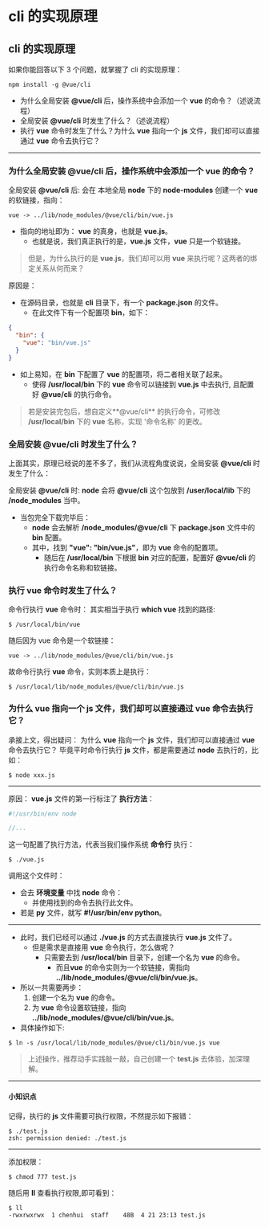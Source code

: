 # cli 的实现原理

## cli 的实现原理

如果你能回答以下 3 个问题，就掌握了 cli 的实现原理：

```
npm install -g @vue/cli
```

- 为什么全局安装 **@vue/cli** 后，操作系统中会添加一个 **vue** 的命令？（述说流程）
- 全局安装 **@vue/cli** 时发生了什么？（述说流程）
- 执行 **vue** 命令时发生了什么？为什么 **vue** 指向一个 **js** 文件，我们却可以直接通过 **vue** 命令去执行它？

---

### 为什么全局安装 **@vue/cli** 后，操作系统中会添加一个 **vue** 的命令？

全局安装 **@vue/cli** 后:
会在 本地全局 **node** 下的 **node-modules** 创建一个 **vue** 的软链接，指向：

```
vue -> ../lib/node_modules/@vue/cli/bin/vue.js
```

- 指向的地址即为： **vue** 的真身，也就是 **vue.js**。
  - 也就是说，我们真正执行的是，**vue.js** 文件，**vue** 只是一个软链接。

> 但是，为什么执行的是 **vue.js**，我们却可以用 **vue** 来执行呢？这两者的绑定关系从何而来？

原因是：

- 在源码目录，也就是 **cli** 目录下，有一个 **package.json** 的文件。
  - 在此文件下有一个配置项 **bin**，如下：

```json
{
  "bin": {
    "vue": "bin/vue.js"
  }
}
```

- 如上易知，在 **bin** 下配置了 **vue** 的配置项，将二者相关联了起来。
  - 使得 **/usr/local/bin** 下的 **vue** 命令可以链接到 **vue.js** 中去执行, 且配置好 **@vue/cli** 的执行命令。

> 若是安装完包后，想自定义**@vue/cli** 的执行命令，可修改 **/usr/local/bin** 下的 **vue** 名称，实现 '命令名称' 的更改。

### 全局安装 **@vue/cli** 时发生了什么？

上面其实，原理已经说的差不多了，我们从流程角度说说，全局安装 **@vue/cli** 时发生了什么：

全局安装 **@vue/cli** 时:
**node** 会将 **@vue/cli** 这个包放到 **/user/local/lib** 下的 **/node_modules** 当中。

- 当包完全下载完毕后：
  - **node** 会去解析 **/node_modules/@vue/cli** 下 **package.json** 文件中的 **bin** 配置。
  - 其中，找到 **"vue": "bin/vue.js"**，即为 **vue** 命令的配置项。
    - 随后在 **/usr/local/bin** 下根据 **bin** 对应的配置，配置好 **@vue/cli** 的执行命令名称和软链接。

### 执行 **vue** 命令时发生了什么？

命令行执行 **vue** 命令时：
其实相当于执行 **which vue** 找到的路径:

```
$ /usr/local/bin/vue
```

随后因为 vue 命令是一个软链接：

```
vue -> ../lib/node_modules/@vue/cli/bin/vue.js
```

故命令行执行 **vue** 命令，实则本质上是执行：

```
$ /usr/local/lib/node_modules/@vue/cli/bin/vue.js
```

### 为什么 **vue** 指向一个 **js** 文件，我们却可以直接通过 **vue** 命令去执行它？

承接上文，得出疑问：
为什么 **vue** 指向一个 **js** 文件，我们却可以直接通过 **vue** 命令去执行它？
毕竟平时命令行执行 **js** 文件，都是需要通过 **node** 去执行的，比如：

```
$ node xxx.js
```

---

原因： **vue.js** 文件的第一行标注了 **执行方法**：

```js
#!/usr/bin/env node

//...
```

这一句配置了执行方法，代表当我们操作系统 **命令行** 执行：

```
$ ./vue.js
```

调用这个文件时：

- 会去 **环境变量** 中找 **node** 命令：
  - 并使用找到的命令去执行此文件。
- 若是 **py** 文件，就写 **#!/usr/bin/env python**。

---

- 此时，我们已经可以通过 **./vue.js** 的方式去直接执行 **vue.js** 文件了。
  - 但是需求是直接用 **vue** 命令执行，怎么做呢？
    - 只需要去到 **/usr/local/bin** 目录下，创建一个名为 **vue** 的命令。
      - 而且**vue** 的命令实则为一个软链接，需指向 **../lib/node_modules/@vue/cli/bin/vue.js**。
- 所以一共需要两步：
  1. 创建一个名为 **vue** 的命令。
  2. 为 **vue** 命令设置软链接，指向 **../lib/node_modules/@vue/cli/bin/vue.js**。
- 具体操作如下:

```
$ ln -s /usr/local/lib/node_modules/@vue/cli/bin/vue.js vue
```

> 上述操作，推荐动手实践敲一敲，自己创建一个 **test.js** 去体验，加深理解。

---

#### 小知识点

记得，执行的 **js** 文件需要可执行权限，不然提示如下报错：

```
$ ./test.js
zsh: permission denied: ./test.js
```

---

添加权限：

```
$ chmod 777 test.js
```

随后用 **ll** 查看执行权限,即可看到：

```
$ ll
-rwxrwxrwx  1 chenhui  staff    48B  4 21 23:13 test.js
```
